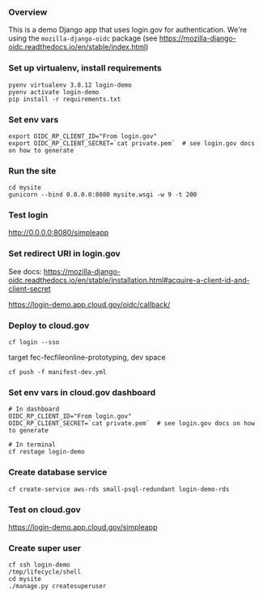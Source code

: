 ### Overview
This is a demo Django app that uses login.gov for authentication.
We're using the `mozilla-django-oidc` package (see https://mozilla-django-oidc.readthedocs.io/en/stable/index.html)



### Set up virtualenv, install requirements
```
pyenv virtualenv 3.8.12 login-demo
pyenv activate login-demo
pip install -r requirements.txt
```

### Set env vars
```
export OIDC_RP_CLIENT_ID="From login.gov"
export OIDC_RP_CLIENT_SECRET=`cat private.pem`  # see login.gov docs on how to generate
```

### Run the site
```
cd mysite
gunicorn --bind 0.0.0.0:8080 mysite.wsgi -w 9 -t 200
```

### Test login
http://0.0.0.0:8080/simpleapp

### Set redirect URI in login.gov
See docs: https://mozilla-django-oidc.readthedocs.io/en/stable/installation.html#acquire-a-client-id-and-client-secret

https://login-demo.app.cloud.gov/oidc/callback/

### Deploy to cloud.gov
```
cf login --sso
```
target fec-fecfileonline-prototyping, dev space
```
cf push -f manifest-dev.yml
```

### Set env vars in cloud.gov dashboard
```
# In dashboard
OIDC_RP_CLIENT_ID="From login.gov"
OIDC_RP_CLIENT_SECRET=`cat private.pem`  # see login.gov docs on how to generate

# In terminal
cf restage login-demo
```

### Create database service
```
cf create-service aws-rds small-psql-redundant login-demo-rds
```

### Test on cloud.gov
https://login-demo.app.cloud.gov/simpleapp

### Create super user
```
cf ssh login-demo
/tmp/lifecycle/shell
cd mysite
./manage.py createsuperuser
```
